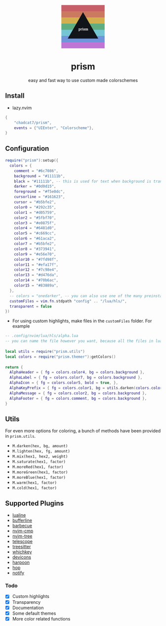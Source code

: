 <div align="center">
  <img src="prism.png" alt="logo">
  <h1> prism </h1>
  <p> easy and fast way to use custom made colorschemes </p>
</div>

## Install

- lazy.nvim

```lua
{
    "chadcat7/prism",
    events = {"UIEnter", "Colorscheme"},
}
```
## Configuration

```lua
require("prism"):setup({
  colors = {
    comment = "#6c7086",
    background = "#11111b",
    black = "#11111b", -- this is used for text when background is transparent
    darker = "#0d0d15",
    foreground = "#f5e0dc",
    cursorline = "#161623",
    cursor = "#b5bfe2",
    color0 = "#292c35",
    color1 = "#d05759",
    color2 = "#5fbf70",
    color3 = "#e0875f",
    color4 = "#6481d0",
    color5 = "#c669cc",
    color6 = "#61aca2",
    color7 = "#b5bfe2",
    color8 = "#373941",
    color9 = "#e56e70",
    color10 = "#7fd98f",
    color11 = "#efa17f",
    color12 = "#7c98e4",
    color13 = "#d476da",
    color14 = "#70b6ac",
    color15 = "#83889a",
  },
  -- colors = "onedarker", -- you can also use one of the many preinstalled colorschemes
  customFiles = vim.fn.stdpath "config" .. "/lua/hls/",
  transparent = false
})
```

- For using custom highlights, make files in the `customFiles` folder. For example

```lua
-- .config/nvim/lua/hls/alpha.lua
-- you can name the file however you want, because all the files in lua/hls would be read 

local utils = require("prism.utils")
local colors = require("prism.themer"):getColors()

return {
  AlphaHeader = { fg = colors.color4, bg = colors.background },
  AlphaLabel = { fg = colors.color7, bg = colors.background },
  AlphaIcon = { fg = colors.color5, bold = true, },
  AlphaKeyPrefix = { fg = colors.color1, bg = utils.darken(colors.color1, colors.black, 0.04) },
  AlphaMessage = { fg = colors.color2, bg = colors.background },
  AlphaFooter = { fg = colors.comment, bg = colors.background },
}
```

## Utils

For even more options for coloring, a bunch of methods have been provided in `prism.utils`.

- `M.darken(hex, bg, amount)`
- `M.lighten(hex, fg, amount)`
- `M.mix(hex1, hex2, weight)`
- `M.saturate(hex1, factor)`
- `M.moreRed(hex1, factor)`
- `M.moreGreen(hex1, factor)`
- `M.moreBlue(hex1, factor)`
- `M.warm(hex1, factor)`
- `M.cold(hex1, factor)`

## Supported Plugins

- [lualine](https://github.com/nvim-lualine/lualine.nvim)
- [bufferline](https://github.com/akinsho/bufferline.nvim)
- [barbecue](https://github.com/utilyre/barbecue.nvim)
- [nvim-cmp](https://github.com/hrsh7th/nvim-cmp)
- [nvim-tree](https://github.com/kyazdani42/nvim-tree.lua)
- [telescope](https://github.com/nvim-telescope/telescope.nvim)
- [treesitter](https://github.com/nvim-treesitter/nvim-treesitter)
- [whichkey](https://github.com/folke/which-key.nvim)
- [devicons](https://github.com/rcarriga/nvim-notify)
- [harpoon](https://github.com/ThePrimeagen/harpoon)
- [hop](https://github.com/phaazon/hop.nvim)
- [notify](https://github.com/rcarriga/nvim-notify)

### Todo

- [x] Custom highlights
- [x] Transparency
- [x] Documentation
- [x] Some default themes
- [x] More color related functions
